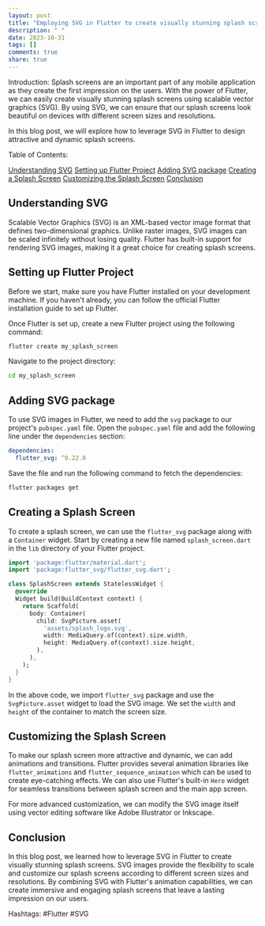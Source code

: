 ```yaml
---
layout: post
title: "Employing SVG in Flutter to create visually stunning splash screens"
description: " "
date: 2023-10-31
tags: []
comments: true
share: true
---
```


Introduction:
Splash screens are an important part of any mobile application as they create the first impression on the users. With the power of Flutter, we can easily create visually stunning splash screens using scalable vector graphics (SVG). By using SVG, we can ensure that our splash screens look beautiful on devices with different screen sizes and resolutions.

In this blog post, we will explore how to leverage SVG in Flutter to design attractive and dynamic splash screens.

Table of Contents:

[Understanding SVG](#understanding-svg)
[Setting up Flutter Project](#setting-up-flutter-project)
[Adding SVG package](#adding-svg-package)
[Creating a Splash Screen](#creating-a-splash-screen)
[Customizing the Splash Screen](#customizing-the-splash-screen)
[Conclusion](#conclusion)

## Understanding SVG ##

Scalable Vector Graphics (SVG) is an XML-based vector image format that defines two-dimensional graphics. Unlike raster images, SVG images can be scaled infinitely without losing quality. Flutter has built-in support for rendering SVG images, making it a great choice for creating splash screens.

## Setting up Flutter Project ##

Before we start, make sure you have Flutter installed on your development machine. If you haven't already, you can follow the official Flutter installation guide to set up Flutter.

Once Flutter is set up, create a new Flutter project using the following command:

```bash
flutter create my_splash_screen
```

Navigate to the project directory:

```bash
cd my_splash_screen
```

## Adding SVG package ##

To use SVG images in Flutter, we need to add the `svg` package to our project's `pubspec.yaml` file. Open the `pubspec.yaml` file and add the following line under the `dependencies` section:

```yaml
dependencies:
  flutter_svg: ^0.22.0
```

Save the file and run the following command to fetch the dependencies:

```bash
flutter packages get
```

## Creating a Splash Screen ##

To create a splash screen, we can use the `flutter_svg` package along with a `Container` widget. Start by creating a new file named `splash_screen.dart` in the `lib` directory of your Flutter project.

```dart
import 'package:flutter/material.dart';
import 'package:flutter_svg/flutter_svg.dart';

class SplashScreen extends StatelessWidget {
  @override
  Widget build(BuildContext context) {
    return Scaffold(
      body: Container(
        child: SvgPicture.asset(
          'assets/splash_logo.svg',
          width: MediaQuery.of(context).size.width,
          height: MediaQuery.of(context).size.height,
        ),
      ),
    );
  }
}
```

In the above code, we import `flutter_svg` package and use the `SvgPicture.asset` widget to load the SVG image. We set the `width` and `height` of the container to match the screen size.

## Customizing the Splash Screen ##

To make our splash screen more attractive and dynamic, we can add animations and transitions. Flutter provides several animation libraries like `flutter_animations` and `flutter_sequence_animation` which can be used to create eye-catching effects. We can also use Flutter's built-in `Hero` widget for seamless transitions between splash screen and the main app screen.

For more advanced customization, we can modify the SVG image itself using vector editing software like Adobe Illustrator or Inkscape.

## Conclusion ##

In this blog post, we learned how to leverage SVG in Flutter to create visually stunning splash screens. SVG images provide the flexibility to scale and customize our splash screens according to different screen sizes and resolutions. By combining SVG with Flutter's animation capabilities, we can create immersive and engaging splash screens that leave a lasting impression on our users.

Hashtags: #Flutter #SVG